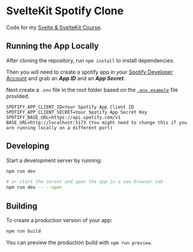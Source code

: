# SvelteKit Spotify Clone

Code for my [Svelte & SvelteKit Course](https://www.udemy.com/course/svelte-and-sveltekit).

## Running the App Locally

After cloning the repository, run `npm install` to install dependencies.

Then you will need to create a spotify app in your [Spotify Developer Account](https://developer.spotify.com/dashboard/) and grab an ***App ID*** and an ***App Secret***.

Next create a `.env` file in the root folder based on the [`.env.example`](.env.example) file provided.

```env
SPOTIFY_APP_CLIENT_ID=Your Spotify App Client ID
SPOTIFY_APP_CLIENT_SECRET=Your Spotify App Secret Key
SPOTIFY_BASE_URL=https://api.spotify.com/v1
BASE_URL=http://localhost:5173 (You might need to change this if you are running locally on a different port)
```

## Developing

Start a development server by running:

```bash
npm run dev

# or start the server and open the app in a new browser tab
npm run dev -- --open
```

## Building

To create a production version of your app:

```bash
npm run build
```

You can preview the production build with `npm run preview`.